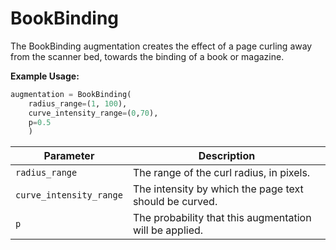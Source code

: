 # BookBinding

The BookBinding augmentation creates the effect of a page curling away from the scanner bed, towards the binding of a book or magazine.

**Example Usage:**

```python
augmentation = BookBinding(
	radius_range=(1, 100),
	curve_intensity_range=(0,70),
	p=0.5
	)
```

| Parameter               | Description                                             |
|-------------------------|---------------------------------------------------------|
| `radius_range`          | The range of the curl radius, in pixels.                |
| `curve_intensity_range` | The intensity by which the page text should be curved.  |
| `p`                     | The probability that this augmentation will be applied. |
